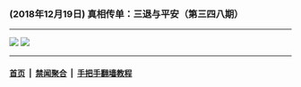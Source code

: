 ### (2018年12月19日) 真相传单：三退与平安（第三四八期） 

---

<img src="http://qikan.minghui.org/mhqkpage/qikanimage/2018/12/18/santui-348-pdf-online1.png"/> 

<img src="http://qikan.minghui.org/mhqkpage/qikanimage/2018/12/18/santui-348-pdf-online2.png"/> 



---

#### [首页](../../../..) &nbsp;|&nbsp; [禁闻聚合](https://github.com/gfw-breaker/banned-news) &nbsp;|&nbsp; [手把手翻墙教程](https://github.com/gfw-breaker/guides) 
